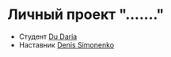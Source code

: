# Личный проект "......."

* Студент [Du Daria](https://t.me/Du_Daria)
* Наставник [Denis Simonenko](https://t.me/SantaX000)
